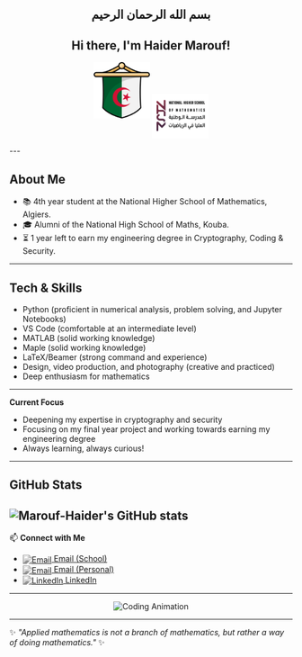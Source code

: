 <h1 align="center" dir="rtl" style="font-size:1.5em;">بسم الله الرحمان الرحيم</h1>

<h2 align="center">Hi there, I'm Haider Marouf!</h2>
<p align="center">
    <img src="algeria-flag.png" alt="Algerian Flag" width="100" />
    <img src="nhsm_logo.png" width="100" style="vertical-align:middle;" alt="NHSM" />
</p>
---

 ## About Me

<ul>
  <li>📚 4th year student at the National Higher School of Mathematics, Algiers.</li>
  <li>🎓 Alumni of the National High School of Maths, Kouba.</li>
  <li>⏳ 1 year left to earn my engineering degree in Cryptography, Coding & Security.</li>
</ul>

---

 ## Tech & Skills

<ul>
    <li> Python (proficient in numerical analysis, problem solving, and Jupyter Notebooks)</li>
    <li> VS Code (comfortable at an intermediate level)</li>
    <li> MATLAB (solid working knowledge)</li>
    <li> Maple (solid working knowledge)</li>
    <li> LaTeX/Beamer (strong command and experience)</li>
    <li> Design, video production, and photography (creative and practiced)</li>
    <li> Deep enthusiasm for mathematics</li>
</ul>

---

 <strong>Current Focus</strong>

<ul>
  <li>Deepening my expertise in cryptography and security</li>
<li>Focusing on my final year project and working towards earning my engineering degree</li>
  <li>Always learning, always curious!</li>
</ul>

---
## GitHub Stats
![Marouf-Haider's GitHub stats](https://github-readme-stats.vercel.app/api?username=Marouf-Haider&show_icons=true)
---
📫 <strong>Connect with Me</strong>

<ul>
<li><a href="mailto:haider.marouf@nhsm.edu.dz"><img src="https://cdn.jsdelivr.net/gh/simple-icons/simple-icons/icons/maildotru.svg" width="18" style="vertical-align:middle;filter: grayscale(100%);" alt="Email" /> Email (School)</a></li>
<li><a href="mailto:ensmmarouf@gmail.com"><img src="https://cdn.jsdelivr.net/gh/simple-icons/simple-icons/icons/maildotru.svg" width="18" style="vertical-align:middle;filter: grayscale(100%);" alt="Email" /> Email (Personal)</a></li>
<li><a href="https://www.linkedin.com/in/haider-marouf-1149b1316"><img src="https://cdn.jsdelivr.net/gh/simple-icons/simple-icons/icons/linkedin.svg" width="18" style="vertical-align:middle;filter: grayscale(100%);" alt="LinkedIn" /> LinkedIn</a></li>
</ul>

---

<p align="center">
  <img src="https://media.giphy.com/media/26ufnwz3wDUli7GU0/giphy.gif" width="200" alt="Coding Animation" />
</p>

---

✨ <em>"Applied mathematics is not a branch of mathematics, but rather a way of doing mathematics."</em> ✨
